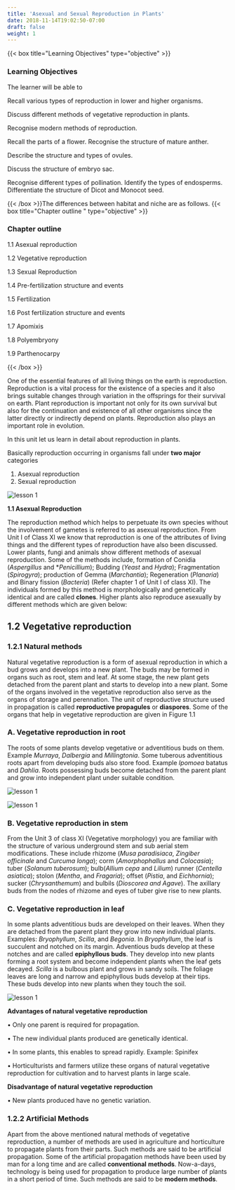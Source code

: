 ```yaml
---
title: 'Asexual and Sexual Reproduction in Plants'
date: 2018-11-14T19:02:50-07:00
draft: false
weight: 1
---
```



{{< box title="Learning Objectives" type="objective" >}}

### Learning Objectives

The learner will be able to



Recall various types of reproduction in
lower and higher organisms.


 Discuss different methods of vegetative
reproduction in plants.


 Recognise modern methods of
reproduction.


 Recall the parts of a flower.
 Recognise the structure of mature
anther.


 Describe the structure and types of
ovules.


 Discuss the structure of embryo sac.

 
 Recognise different types of pollination.
 Identify the types of endosperms.
 Differentiate the structure of Dicot and
Monocot seed.

{{< /box >}}The differences between habitat and niche are as follows.
{{< box title="Chapter outline " type="objective" >}}


### Chapter outline 

1.1 Asexual reproduction


1.2 Vegetative reproduction


1.3 Sexual Reproduction


1.4 Pre-fertilization
structure and events


1.5 Fertilization


1.6 Post fertilization structure and events


1.7 Apomixis


1.8 Polyembryony


1.9 Parthenocarpy

{{< /box >}} 





One of the essential features of all living things
on the earth is reproduction. Reproduction is a
vital process for the existence of a species and it
also brings suitable changes through variation in
the offsprings for their survival on earth. Plant
reproduction is important not only for its own
survival but also for the continuation and existence
of all other organisms since the latter directly or
indirectly depend on plants. Reproduction also
plays an important role in evolution.


In this unit let us learn in detail about
reproduction in plants.


Basically reproduction occurring in
organisms fall under **two major** categories


1. Asexual reproduction
2. Sexual reproduction



![lesson 1](/books/12-biology/bio-botany/images/1.png )














**1.1 Asexual Reproduction**

The reproduction method which helps
to perpetuate its own species without the
involvement of gametes is referred to as asexual
reproduction. From Unit I of Class XI we
know that reproduction is one of the attributes
of living things and the different types of
reproduction have also been discussed. Lower
plants, fungi and animals show different methods
of asexual reproduction. Some of the methods
include, formation of Conidia (*Aspergillus*
and **Penicillium*); Budding (*Yeast* and *Hydra*);
Fragmentation (*Spirogyra*); production of
Gemma (*Marchantia*); Regeneration (*Planaria*)
and Binary fission (*Bacteria*) (Refer chapter 1 of
Unit I of class XI). The individuals formed by
this method is morphologically and genetically
identical and are called **clones**. Higher plants
also reproduce asexually by different methods
which are given below:

## 1.2 Vegetative reproduction


### 1.2.1 Natural methods

Natural vegetative reproduction is a form of
asexual reproduction in which a bud grows
and develops into a new plant. The buds may
be formed in organs such as root, stem and
leaf. At some stage, the new plant gets detached
from the parent plant and starts to develop
into a new plant. Some of the organs involved
in the vegetative reproduction also serve as the
organs of storage and perennation. The unit of
reproductive structure used in propagation is
called **reproductive propagules** or **diaspores**.
Some of the organs that help in vegetative
reproduction are given in Figure 1.1

### A. Vegetative reproduction in root


The roots of some plants develop vegetative or
adventitious buds on them. Example *Murraya*,
*Dalbergia* and *Millingtonia*. Some tuberous
adventitious roots apart from developing buds
also store food. Example *Ipomoea* batatus
and *Dahlia*. Roots possessing buds become
detached from the parent plant and grow into
independent plant under suitable condition.


![lesson 1](/books/12-biology/bio-botany/images/2.png )

![lesson 1](/books/12-biology/bio-botany/images/3.png )


### B. Vegetative reproduction in stem


From the Unit 3 of class XI (Vegetative
morphology) you are familiar with the structure
of various underground stem and sub aerial stem
modifications. These include rhizome (*Musa*
*paradisiaca*, *Zingiber officinale* and *Curcuma*
*longa*); corm (*Amorphophallus* and *Colocasia*);
tuber (*Solanum tuberosum*); bulb(*Allium* *cepa*
and *Lilium*) runner (*Centella asiatica*); stolon
(*Mentha*, and *Fragaria*); offset (*Pistia*, and
*Eichhornia*); sucker (*Chrysanthemum*) and
bulbils (*Dioscorea and Agave*). The axillary buds
from the nodes of rhizome and eyes of tuber give
rise to new plants.


### C. Vegetative reproduction in leaf


In some plants adventitious buds are developed
on their leaves. When they are detached
from the parent plant they grow into new
individual plants. Examples: *Bryophyllum*,
*Scilla*, and *Begonia*. In *Bryophyllum*, the
leaf is succulent and notched on its margin.
Adventious buds develop at these notches and
are called **epiphyllous buds**. They develop
into new plants forming a root system and
become independent plants when the leaf gets
decayed. *Scilla* is a bulbous plant and grows
in sandy soils. The foliage leaves are long and
narrow and epiphyllous buds develop at their
tips. These buds develop into new plants when
they touch the soil.


![lesson 1](/books/12-biology/bio-botany/images/4.png )


**Advantages of natural vegetative**
**reproduction**

• Only one parent is required for propagation.

• The new individual plants produced are
genetically identical.

• In some plants, this enables to spread
rapidly. Example: Spinifex

• Horticulturists and farmers utilize these
organs of natural vegetative reproduction
for cultivation and to harvest plants in
large scale.

**Disadvantage of natural vegetative**
**reproduction**

• New plants produced have no genetic
variation.


### 1.2.2 Artificial Methods

Apart from the above mentioned natural methods
of vegetative reproduction, a number of methods
are used in agriculture and horticulture to
propagate plants from their parts. Such methods
are said to be artificial propagation. Some of the
artificial propagation methods have been used by
man for a long time and are called **conventional**
**methods**. Now-a-days, technology is being used
for propagation to produce large number of plants
in a short period of time. Such methods are said
to be **modern methods**.